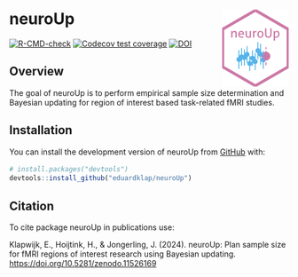 
<!-- README.md is generated from README.Rmd. Please edit that file -->

# neuroUp <a href="https://eduardklap.github.io/neuroUp/"><img src="man/figures/logo.png" align="right" height="139" alt="neuroUp website" /></a>

<!-- badges: start -->

[![R-CMD-check](https://github.com/eduardklap/neuroUp/actions/workflows/R-CMD-check.yaml/badge.svg)](https://github.com/eduardklap/neuroUp/actions/workflows/R-CMD-check.yaml)
[![Codecov test
coverage](https://codecov.io/gh/eduardklap/neuroUp/branch/main/graph/badge.svg)](https://app.codecov.io/gh/eduardklap/neuroUp?branch=main)
[![DOI](https://zenodo.org/badge/DOI/10.5281/zenodo.11526169.svg)](https://doi.org/10.5281/zenodo.11526169)
<!-- badges: end -->

## Overview

The goal of neuroUp is to perform empirical sample size determination
and Bayesian updating for region of interest based task-related fMRI
studies.

## Installation

You can install the development version of neuroUp from
[GitHub](https://github.com/) with:

``` r
# install.packages("devtools")
devtools::install_github("eduardklap/neuroUp")
```

## Citation

To cite package neuroUp in publications use:

Klapwijk, E., Hoijtink, H., & Jongerling, J. (2024). neuroUp: Plan
sample size for fMRI regions of interest research using Bayesian
updating. <https://doi.org/10.5281/zenodo.11526169>
